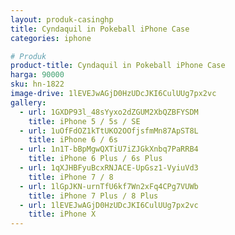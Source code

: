 ```yaml
---
layout: produk-casinghp
title: Cyndaquil in Pokeball iPhone Case
categories: iphone

# Produk
product-title: Cyndaquil in Pokeball iPhone Case
harga: 90000
sku: hn-1822
image-drive: 1lEVEJwAGjD0HzUDcJKI6CulUUg7px2vc
gallery:
  - url: 1GXDP93l_48sYyxo2dZGUM2XbQZBFYSDM
    title: iPhone 5 / 5s / SE
  - url: 1uOfFdOZ1kTtUKO2OOfjsfmMn87ApST8L
    title: iPhone 6 / 6s
  - url: 1n1T-bBpMgwQXTiU7iZJGkXnbq7PaRRB4
    title: iPhone 6 Plus / 6s Plus
  - url: 1qXJHBFyuBcxRNJACE-UpGsz1-VyiuVd3
    title: iPhone 7 / 8
  - url: 1lGpJKN-urnTfU6kf7Wn2xFq4CPg7VUWb
    title: iPhone 7 Plus / 8 Plus
  - url: 1lEVEJwAGjD0HzUDcJKI6CulUUg7px2vc
    title: iPhone X
---
```

